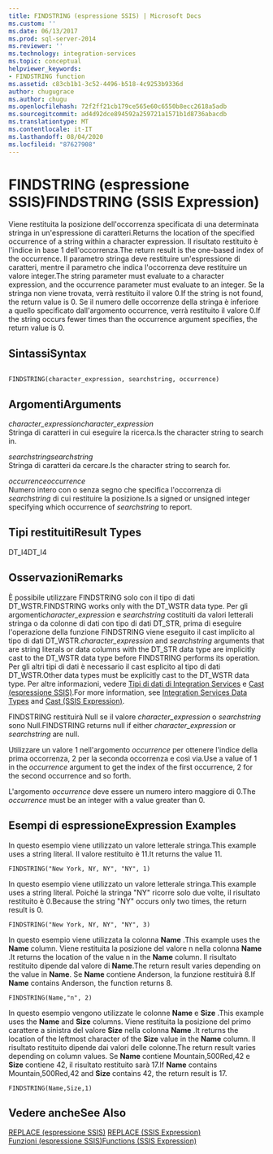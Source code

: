 ```yaml
---
title: FINDSTRING (espressione SSIS) | Microsoft Docs
ms.custom: ''
ms.date: 06/13/2017
ms.prod: sql-server-2014
ms.reviewer: ''
ms.technology: integration-services
ms.topic: conceptual
helpviewer_keywords:
- FINDSTRING function
ms.assetid: c83cb1b1-3c52-4496-b518-4c9253b9336d
author: chugugrace
ms.author: chugu
ms.openlocfilehash: 72f2ff21cb179ce565e60c6550b8ecc2618a5adb
ms.sourcegitcommit: ad4d92dce894592a259721a1571b1d8736abacdb
ms.translationtype: MT
ms.contentlocale: it-IT
ms.lasthandoff: 08/04/2020
ms.locfileid: "87627908"
---
```

# <a name="findstring-ssis-expression"></a><span data-ttu-id="20e25-102">FINDSTRING (espressione SSIS)</span><span class="sxs-lookup"><span data-stu-id="20e25-102">FINDSTRING (SSIS Expression)</span></span>
  <span data-ttu-id="20e25-103">Viene restituita la posizione dell'occorrenza specificata di una determinata stringa in un'espressione di caratteri.</span><span class="sxs-lookup"><span data-stu-id="20e25-103">Returns the location of the specified occurrence of a string within a character expression.</span></span> <span data-ttu-id="20e25-104">Il risultato restituito è l'indice in base 1 dell'occorrenza.</span><span class="sxs-lookup"><span data-stu-id="20e25-104">The return result is the one-based index of the occurrence.</span></span> <span data-ttu-id="20e25-105">Il parametro stringa deve restituire un'espressione di caratteri, mentre il parametro che indica l'occorrenza deve restituire un valore integer.</span><span class="sxs-lookup"><span data-stu-id="20e25-105">The string parameter must evaluate to a character expression, and the occurrence parameter must evaluate to an integer.</span></span> <span data-ttu-id="20e25-106">Se la stringa non viene trovata, verrà restituito il valore 0.</span><span class="sxs-lookup"><span data-stu-id="20e25-106">If the string is not found, the return value is 0.</span></span> <span data-ttu-id="20e25-107">Se il numero delle occorrenze della stringa è inferiore a quello specificato dall'argomento occurrence, verrà restituito il valore 0.</span><span class="sxs-lookup"><span data-stu-id="20e25-107">If the string occurs fewer times than the occurrence argument specifies, the return value is 0.</span></span>  
  
## <a name="syntax"></a><span data-ttu-id="20e25-108">Sintassi</span><span class="sxs-lookup"><span data-stu-id="20e25-108">Syntax</span></span>  
  
```  
  
FINDSTRING(character_expression, searchstring, occurrence)  
```  
  
## <a name="arguments"></a><span data-ttu-id="20e25-109">Argomenti</span><span class="sxs-lookup"><span data-stu-id="20e25-109">Arguments</span></span>  
 <span data-ttu-id="20e25-110">*character_expression*</span><span class="sxs-lookup"><span data-stu-id="20e25-110">*character_expression*</span></span>  
 <span data-ttu-id="20e25-111">Stringa di caratteri in cui eseguire la ricerca.</span><span class="sxs-lookup"><span data-stu-id="20e25-111">Is the character string to search in.</span></span>  
  
 <span data-ttu-id="20e25-112">*searchstring*</span><span class="sxs-lookup"><span data-stu-id="20e25-112">*searchstring*</span></span>  
 <span data-ttu-id="20e25-113">Stringa di caratteri da cercare.</span><span class="sxs-lookup"><span data-stu-id="20e25-113">Is the character string to search for.</span></span>  
  
 <span data-ttu-id="20e25-114">*occurrence*</span><span class="sxs-lookup"><span data-stu-id="20e25-114">*occurrence*</span></span>  
 <span data-ttu-id="20e25-115">Numero intero con o senza segno che specifica l'occorrenza di *searchstring* di cui restituire la posizione.</span><span class="sxs-lookup"><span data-stu-id="20e25-115">Is a signed or unsigned integer specifying which occurrence of *searchstring* to report.</span></span>  
  
## <a name="result-types"></a><span data-ttu-id="20e25-116">Tipi restituiti</span><span class="sxs-lookup"><span data-stu-id="20e25-116">Result Types</span></span>  
 <span data-ttu-id="20e25-117">DT_I4</span><span class="sxs-lookup"><span data-stu-id="20e25-117">DT_I4</span></span>  
  
## <a name="remarks"></a><span data-ttu-id="20e25-118">Osservazioni</span><span class="sxs-lookup"><span data-stu-id="20e25-118">Remarks</span></span>  
 <span data-ttu-id="20e25-119">È possibile utilizzare FINDSTRING solo con il tipo di dati DT_WSTR.</span><span class="sxs-lookup"><span data-stu-id="20e25-119">FINDSTRING works only with the DT_WSTR data type.</span></span>  <span data-ttu-id="20e25-120">Per gli argomenti*character_expression* e *searchstring* costituiti da valori letterali stringa o da colonne di dati con tipo di dati DT_STR, prima di eseguire l'operazione della funzione FINDSTRING viene eseguito il cast implicito al tipo di dati DT_WSTR.</span><span class="sxs-lookup"><span data-stu-id="20e25-120">*character_expression* and *searchstring* arguments that are string literals or data columns with the DT_STR data type are implicitly cast to the DT_WSTR data type before FINDSTRING performs its operation.</span></span> <span data-ttu-id="20e25-121">Per gli altri tipi di dati è necessario il cast esplicito al tipo di dati DT_WSTR.</span><span class="sxs-lookup"><span data-stu-id="20e25-121">Other data types must be explicitly cast to the DT_WSTR data type.</span></span> <span data-ttu-id="20e25-122">Per altre informazioni, vedere [Tipi di dati di Integration Services](../data-flow/integration-services-data-types.md) e [Cast &#40;espressione SSIS&#41;](cast-ssis-expression.md).</span><span class="sxs-lookup"><span data-stu-id="20e25-122">For more information, see [Integration Services Data Types](../data-flow/integration-services-data-types.md) and [Cast &#40;SSIS Expression&#41;](cast-ssis-expression.md).</span></span>  
  
 <span data-ttu-id="20e25-123">FINDSTRING restituirà Null se il valore *character_expression* o *searchstring* sono Null.</span><span class="sxs-lookup"><span data-stu-id="20e25-123">FINDSTRING returns null if either *character_expression* or *searchstring* are null.</span></span>  
  
 <span data-ttu-id="20e25-124">Utilizzare un valore 1 nell'argomento *occurrence* per ottenere l'indice della prima occorrenza, 2 per la seconda occorrenza e così via.</span><span class="sxs-lookup"><span data-stu-id="20e25-124">Use a value of 1 in the *occurrence* argument to get the index of the first occurrence, 2 for the second occurrence and so forth.</span></span>  
  
 <span data-ttu-id="20e25-125">L'argomento *occurrence* deve essere un numero intero maggiore di 0.</span><span class="sxs-lookup"><span data-stu-id="20e25-125">The *occurrence* must be an integer with a value greater than 0.</span></span>  
  
## <a name="expression-examples"></a><span data-ttu-id="20e25-126">Esempi di espressione</span><span class="sxs-lookup"><span data-stu-id="20e25-126">Expression Examples</span></span>  
 <span data-ttu-id="20e25-127">In questo esempio viene utilizzato un valore letterale stringa.</span><span class="sxs-lookup"><span data-stu-id="20e25-127">This example uses a string literal.</span></span> <span data-ttu-id="20e25-128">Il valore restituito è 11.</span><span class="sxs-lookup"><span data-stu-id="20e25-128">It returns the value 11.</span></span>  
  
```  
FINDSTRING("New York, NY, NY", "NY", 1)   
```  
  
 <span data-ttu-id="20e25-129">In questo esempio viene utilizzato un valore letterale stringa.</span><span class="sxs-lookup"><span data-stu-id="20e25-129">This example uses a string literal.</span></span> <span data-ttu-id="20e25-130">Poiché la stringa "NY" ricorre solo due volte, il risultato restituito è 0.</span><span class="sxs-lookup"><span data-stu-id="20e25-130">Because the string "NY" occurs only two times, the return result is 0.</span></span>  
  
```  
FINDSTRING("New York, NY, NY", "NY", 3)   
```  
  
 <span data-ttu-id="20e25-131">In questo esempio viene utilizzata la colonna **Name** .</span><span class="sxs-lookup"><span data-stu-id="20e25-131">This example uses the **Name** column.</span></span> <span data-ttu-id="20e25-132">Viene restituita la posizione del valore n nella colonna **Name** .</span><span class="sxs-lookup"><span data-stu-id="20e25-132">It returns the location of the value n in the **Name** column.</span></span> <span data-ttu-id="20e25-133">Il risultato restituito dipende dal valore di **Name**.</span><span class="sxs-lookup"><span data-stu-id="20e25-133">The return result varies depending on the value in **Name**.</span></span> <span data-ttu-id="20e25-134">Se **Name** contiene Anderson, la funzione restituirà 8.</span><span class="sxs-lookup"><span data-stu-id="20e25-134">If **Name** contains Anderson, the function returns 8.</span></span>  
  
```  
FINDSTRING(Name,"n", 2)   
```  
  
 <span data-ttu-id="20e25-135">In questo esempio vengono utilizzate le colonne **Name** e **Size** .</span><span class="sxs-lookup"><span data-stu-id="20e25-135">This example uses the **Name** and **Size** columns.</span></span> <span data-ttu-id="20e25-136">Viene restituita la posizione del primo carattere a sinistra del valore **Size** nella colonna **Name** .</span><span class="sxs-lookup"><span data-stu-id="20e25-136">It returns the location of the leftmost character of the **Size** value in the **Name** column.</span></span> <span data-ttu-id="20e25-137">Il risultato restituito dipende dai valori delle colonne.</span><span class="sxs-lookup"><span data-stu-id="20e25-137">The return result varies depending on column values.</span></span> <span data-ttu-id="20e25-138">Se **Name** contiene Mountain,500Red,42 e **Size** contiene 42, il risultato restituito sarà 17.</span><span class="sxs-lookup"><span data-stu-id="20e25-138">If **Name** contains Mountain,500Red,42 and **Size** contains 42, the return result is 17.</span></span>  
  
```  
FINDSTRING(Name,Size,1)   
```  
  
## <a name="see-also"></a><span data-ttu-id="20e25-139">Vedere anche</span><span class="sxs-lookup"><span data-stu-id="20e25-139">See Also</span></span>  
 <span data-ttu-id="20e25-140">[REPLACE &#40;espressione SSIS&#41;](replace-ssis-expression.md) </span><span class="sxs-lookup"><span data-stu-id="20e25-140">[REPLACE &#40;SSIS Expression&#41;](replace-ssis-expression.md) </span></span>  
 [<span data-ttu-id="20e25-141">Funzioni &#40;espressione SSIS&#41;</span><span class="sxs-lookup"><span data-stu-id="20e25-141">Functions &#40;SSIS Expression&#41;</span></span>](functions-ssis-expression.md)  
  
  
